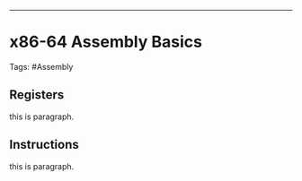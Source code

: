 
***
# x86-64 Assembly Basics
Tags: #Assembly

## Registers
this is paragraph.
## Instructions
this is paragraph.
